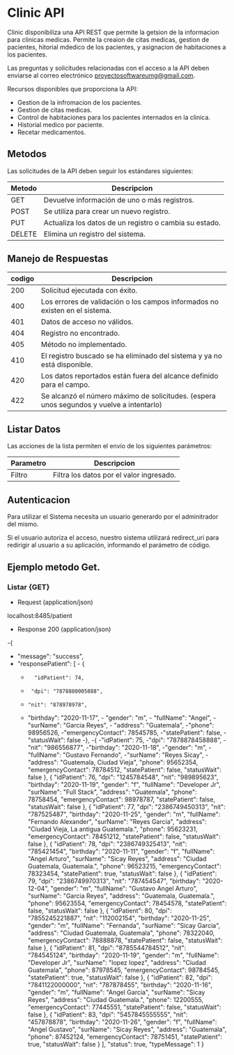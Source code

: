 # Clinic API

Clinic disponibiliza una API REST que permite la getsion de la informacion para clinicas medicas.
Permite la creaion de citas medicas, gestion de pacientes, hitorial mdedico de los pacientes, y asignacion 
de habitaciones a los pacientes.

Las preguntas y solicitudes relacionadas con el acceso a la API deben enviarse al correo electrónico 
proyectosoftwareumg@gmail.com.

Recursos disponibles que proporciona la API:

* Gestion de la infromacion de los pacientes.
* Gestion de citas medicas.
* Control de habitaciones para los pacientes internados en la clinica.
* Historial medico por paciente.
* Recetar medicamentos.


## Metodos

Las solicitudes de la API deben seguir los estándares siguientes:

| Metodo | Descripcion |
| ------------- | ------------- |
| GET | Devuelve información de uno o más registros. |
| POST  | Se utiliza para crear un nuevo registro. |
| PUT  | Actualiza los datos de un registro o cambia su estado. |
| DELETE  |Elimina un registro del sistema. |


## Manejo de Respuestas

| codigo| Descripcion |
| ------------- | ------------- |
| 200 | Solicitud ejecutada con éxito. |
| 400  | Los errores de validación o los campos informados no existen en el sistema. |
| 401  | Datos de acceso no válidos. |
| 404 |Registro no encontrado. |
| 405 |Método no implementado. |
| 410 | El registro buscado se ha eliminado del sistema y ya no está disponible. |
| 420 |Los datos reportados están fuera del alcance definido para el campo. |
| 422 |Se alcanzó el número máximo de solicitudes. (espera unos segundos y vuelve a intentarlo) |

## Listar Datos

Las acciones de la lista permiten el envío de los siguientes parámetros:

| Parametro| Descripcion |
| ------------- | ------------- |
| Filtro | Filtra los datos por el valor ingresado. |


## Autenticacion

Para utilizar el Sistema necesita un usuario generardo por el adminitrador del mismo.

Si el usuario autoriza el acceso, nuestro sistema utilizará redirect_uri para redirigir al 
usuario a su aplicación, informando el parámetro de código.

## Ejemplo metodo Get.
### Listar {GET}

* Request (application/json)

localhost:8485/patient

* Response 200 (application/json)

 -{
  -  "message": "success",
   - "responsePatient": [
    -    {
     -       "idPatient": 74,
      -      "dpi": "7878880005888",
       -     "nit": "878978978",
        -    "birthday": "2020-11-17",
         -   "gender": "m",
          -  "fullName": "Angel",
           - "surName": "Garcia Reyes",
           - "address": "Guatemala",
            -"phone": 98956526,
            -"emergencyContact": 78545785,
            -"statePatient": false,
            -"statusWait": false
        -},
        -{
            -"idPatient": 75,
            -"dpi": "7878878458888",
            -"nit": "986556877",
            -"birthday": "2020-11-18",
            -"gender": "m",
            -"fullName": "Gustavo Fernando",
            -"surName": "Reyes Sicay",
            -"address": "Guatemala, Ciudad Vieja",
            "phone": 95652354,
            "emergencyContact": 78784512,
            "statePatient": false,
            "statusWait": false
        },
        {
            "idPatient": 76,
            "dpi": "1245784548",
            "nit": "989895623",
            "birthday": "2020-11-19",
            "gender": "f",
            "fullName": "Developer Jr",
            "surName": "Full Stack",
            "address": "Guatemala",
            "phone": 78758454,
            "emergencyContact": 98978787,
            "statePatient": false,
            "statusWait": false
        },
        {
            "idPatient": 77,
            "dpi": "2386749450313",
            "nit": "787525487",
            "birthday": "2020-11-25",
            "gender": "m",
            "fullName": "Fernando Alexander",
            "surName": "Reyes Garcia",
            "address": "Ciudad Vieja, La antigua Guatemala.",
            "phone": 95623231,
            "emergencyContact": 78451212,
            "statePatient": false,
            "statusWait": false
        },
        {
            "idPatient": 78,
            "dpi": "2386749325413",
            "nit": "785421454",
            "birthday": "2020-11-11",
            "gender": "f",
            "fullName": "Angel Arturo",
            "surName": "Sicay Reyes",
            "address": "Ciudad Guatemala, Guatemala.",
            "phone": 96523215,
            "emergencyContact": 78323454,
            "statePatient": true,
            "statusWait": false
        },
        {
            "idPatient": 79,
            "dpi": "2386749970313",
            "nit": "787454547",
            "birthday": "2020-12-04",
            "gender": "m",
            "fullName": "Gustavo Angel Arturo",
            "surName": "Garcia Reyes",
            "address": "Guatemala, Guatemala.",
            "phone": 95623554,
            "emergencyContact": 78454578,
            "statePatient": false,
            "statusWait": false
        },
        {
            "idPatient": 80,
            "dpi": "7855245221887",
            "nit": "112002154",
            "birthday": "2020-11-25",
            "gender": "m",
            "fullName": "Fernanda",
            "surName": "Sicay Garcia",
            "address": "Ciudad Guatemala, Guatemala",
            "phone": 78322040,
            "emergencyContact": 78888878,
            "statePatient": false,
            "statusWait": false
        },
        {
            "idPatient": 81,
            "dpi": "8785544784512",
            "nit": "784545124",
            "birthday": "2020-11-19",
            "gender": "m",
            "fullName": "Developer Jr",
            "surName": "lopez lopez",
            "address": "Ciudad Guatemala",
            "phone": 87978545,
            "emergencyContact": 98784545,
            "statePatient": true,
            "statusWait": false
        },
        {
            "idPatient": 82,
            "dpi": "7841122000000",
            "nit": "787878455",
            "birthday": "2020-11-16",
            "gender": "m",
            "fullName": "Angel Garcia",
            "surName": "Sicay Reyes",
            "address": "Ciudad Guatemala.",
            "phone": 12200555,
            "emergencyContact": 77445551,
            "statePatient": false,
            "statusWait": false
        },
        {
            "idPatient": 83,
            "dpi": "5457845555555",
            "nit": "457878878",
            "birthday": "2020-11-26",
            "gender": "f",
            "fullName": "Angel Gustavo",
            "surName": "Sicay Reyes",
            "address": "Guatemala",
            "phone": 87452124,
            "emergencyContact": 78751451,
            "statePatient": true,
            "statusWait": false
        }
    ],
    "status": true,
    "typeMessage": 1
}



